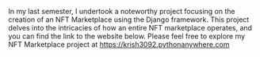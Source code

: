 In my last semester, I undertook a noteworthy project focusing on the creation of an NFT Marketplace using the Django framework. This project delves into the intricacies of how an entire NFT marketplace operates, and you can find the link to the website below.
Please feel free to explore my NFT Marketplace project at https://krish3092.pythonanywhere.com
